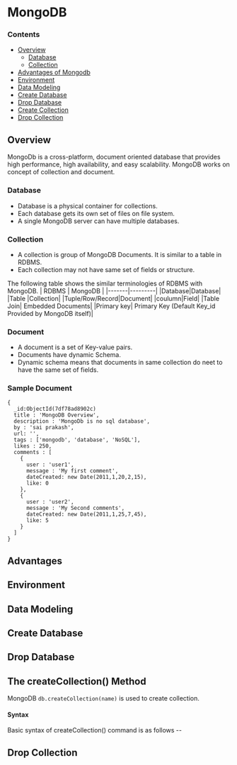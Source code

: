 # MongoDB

### Contents
- [Overview](#overview) 
  - [Database](#database)
  - [Collection](#collection)
- [Advantages of Mongodb](#advantages) 
- [Environment](#Environment) 
- [Data Modeling](#DataModeling) 
- [Create Database](#CreateDataBase) 
- [Drop Database](#DropDatabase) 
- [Create Collection](#CreateCollection) 
- [Drop Collection](#DropCollection) 

<a name="Overview"></a>
## Overview 
MongoDb is a cross-platform, document oriented database that provides high performance, high availability, and easy scalability. MongoDB works on concept of collection and document.

<a name="database"></a>
### Database 
- Database is a physical container for collections. 
- Each database gets its own set of files on file system.
- A single MongoDB server can have multiple databases.

<a name="collection"></a>
### Collection
- A collection is group of MongoDB Documents. It is similar to a table in RDBMS.
- Each collection may not have same set of fields or structure.

The following table shows the similar terminologies of RDBMS with MongoDB.
| RDBMS | MongoDB |
|-------|---------|
|Database|Database|
|Table |Collection|
|Tuple/Row/Record|Document|
|coulumn|Field|
|Table Join| Embedded Documents|
|Primary key| Primary Key (Default Key_id Provided by MongoDB itself)|


### Document 
- A document is a set of Key-value pairs.
- Documents have dynamic Schema.
- Dynamic schema means that documents in same collection do neet to have the same set of fields.

### Sample Document

```object
{
  _id:ObjectId(7df78ad8902c)
  title : 'MongoDB Overview',
  description : 'MongoDb is no sql database',
  by : 'sai prakash',
  url: '',
  tags : ['mongodb', 'database', 'NoSQL'],
  likes : 250,
  comments : [
    {
      user : 'user1',
      message : 'My first comment',
      dateCreated: new Date(2011,1,20,2,15),
      like: 0 
    },
    {
      user : 'user2',
      message : 'My Second comments',
      dateCreated: new Date(2011,1,25,7,45),
      like: 5
    }
  ]
}
```

<a name="advantages"></a>
## Advantages


<a name="Environment"></a>
## Environment


<a name="DataModeling"></a>
## Data Modeling

<a name="CreateDataBase"></a>
## Create Database

<a name="DropDatabase"></a>
## Drop Database


<a name="CreateCollection"></a>
## The createCollection() Method
MongoDB `db.createCollection(name)` is used to create collection.

#### Syntax
Basic syntax of createCollection() command is as follows --


<a name="DropCollection"></a>
## Drop Collection

